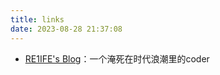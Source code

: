 ```yaml
---
title: links
date: 2023-08-28 21:37:08
---
```


- [RE1IFE's Blog](http://www.re1ife.top)：一个淹死在时代浪潮里的coder
